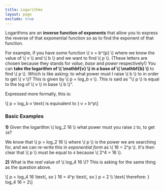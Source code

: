 ```yaml
---
title: Logarithms
layout: page
exclude: true
---
```

<script type="text/javascript" src="https://cdnjs.cloudflare.com/ajax/libs/mathjax/2.7.0/MathJax.js?config=TeX-AMS_CHTML"></script>

Logarithms are an **inverse function of exponents** that allow you to express the reverse of that exponential function so as to find the exponent of that function. 

For example, if you have some function \\( v = b^{p} \\) where we know the value of \\( v \\) and \\( b \\) and we want to find \\( p \\). (These letters are chosen because they stands for *value*, *base* and *power* respectively!) You can **take the logarithm of \\( \mathbf{v} \\) in a base of \\( \mathbf{b} \\)** to find \\( p \\). Which is like asking: to what power must I raise \\( b \\) to in order to get \\( v \\)? This is given by \\( p = log_b v \\). This is said as "\\( p \\) is equal to the log of \\( v \\) in base \\( b \\)".

Expressed more formally, this is:

\\[ p = log_b v \text{ is equivalent to } v = b^p\\]

### Basic Examples

**1)** Given the logarithm \\( log_2 16 \\) what power must you raise `2` to, to get `16`?

We know that \\( p = log_2 16 \\) where \\( p \\) is the power we are searching for, and we can re-write this in *exponential form* as \\( 16 = 2^p \\). It's then clear that \\( p \\) must be equal to `4` because \\( 2^4 = 16 \\).

**2)** What is the *real* value of \\( log_4 16 \\)? This is asking for the same thing as the question above.

\\[ p = log_4 16 \text{, so } 16 = 4^p \text{, so } p = 2 \\\\ \text{ therefore: } log_4 16 = 2\\]

